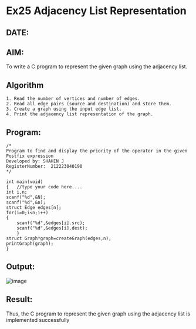 # Ex25 Adjacency List Representation
## DATE:
## AIM:
To write a C program to represent the given graph using the adjacency list.

## Algorithm
```
1. Read the number of vertices and number of edges.
2. Read all edge pairs (source and destination) and store them.
3. Create a graph using the input edge list.
4. Print the adjacency list representation of the graph.
``` 

## Program:
```
/*
Program to find and display the priority of the operator in the given Postfix expression
Developed by: SHAHIN J
RegisterNumber:  212223040190
*/
```
```
int main(void)
{   //type your code here....
int i,n;
scanf("%d",&N);
scanf("%d",&n);
struct Edge edges[n];
for(i=0;i<n;i++)
{
    scanf("%d",&edges[i].src);
    scanf("%d",&edges[i].dest);
    }
struct Graph*graph=createGraph(edges,n);
printGraph(graph);
}
```
## Output:
![image](https://github.com/user-attachments/assets/e99676e1-023b-4baf-a4f2-c03e2bc2b363)

## Result:
Thus, the C program to represent the given graph using the adjacency list is implemented successfully
